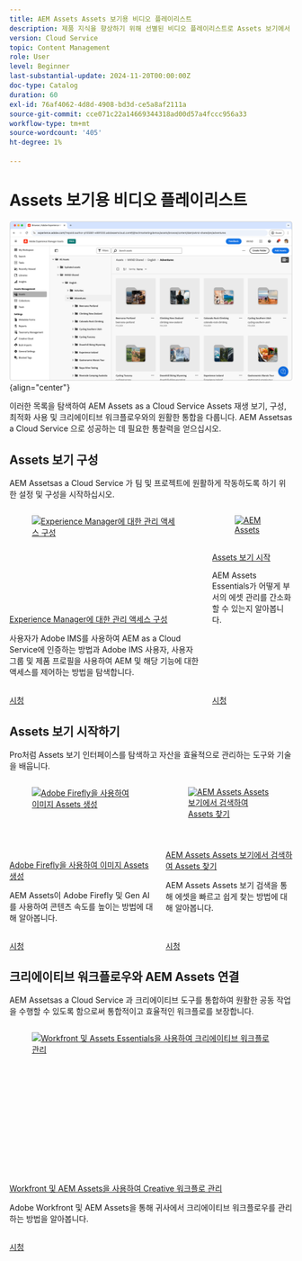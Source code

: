 ```yaml
---
title: AEM Assets Assets 보기용 비디오 플레이리스트
description: 제품 지식을 향상하기 위해 선별된 비디오 플레이리스트로 Assets 보기에서 AEM Assetsas a Cloud Service 를 탐색하는 방법에 대해 알아보십시오.
version: Cloud Service
topic: Content Management
role: User
level: Beginner
last-substantial-update: 2024-11-20T00:00:00Z
doc-type: Catalog
duration: 60
exl-id: 76af4062-4d8d-4908-bd3d-ce5a8af2111a
source-git-commit: cce071c22a14669344318ad00d57a4fccc956a33
workflow-type: tm+mt
source-wordcount: '405'
ht-degree: 1%

---
```


# Assets 보기용 비디오 플레이리스트

![AEM Assets Assets 보기](./assets/assets-view.png){align="center"}

이러한 목록을 탐색하여 AEM Assets as a Cloud Service Assets 재생 보기, 구성, 최적화 사용 및 크리에이티브 워크플로우와의 원활한 통합을 다룹니다. AEM Assetsas a Cloud Service 으로 성공하는 데 필요한 통찰력을 얻으십시오.

## Assets 보기 구성

AEM Assetsas a Cloud Service 가 팀 및 프로젝트에 원활하게 작동하도록 하기 위한 설정 및 구성을 시작하십시오.

<!-- CARDS

* https://experienceleague.adobe.com/en/playlists/experience-manager-all-configure-administrative-access
* https://experienceleague.adobe.com/en/playlists/experience-manager-assets-get-started-assets-essentials {title=Get started with Assets view}

-->
<!-- START CARDS HTML - DO NOT MODIFY BY HAND -->
<div class="columns">
    <div class="column is-half-tablet is-half-desktop is-one-third-widescreen" aria-label="Configure Administrative Access to Experience Manager">
        <div class="card" style="height: 100%; display: flex; flex-direction: column; height: 100%;">
            <div class="card-image">
                <figure class="image x-is-16by9">
                    <a href="https://experienceleague.adobe.com/en/playlists/experience-manager-all-configure-administrative-access" title="Experience Manager에 대한 관리 액세스 구성" target="_blank" rel="referrer">
                        <img class="is-bordered-r-small" src="https://experienceleague.adobe.com/en/playlists/media_1130bb3c4cd41705ba451f3219632a7d57f9b3f85.jpeg?width=400&format=pjpg&optimize=medium" alt="Experience Manager에 대한 관리 액세스 구성"
                             style="width: 100%; aspect-ratio: 16 / 9; object-fit: cover; overflow: hidden; display: block; margin: auto;">
                    </a>
                </figure>
            </div>
            <div class="card-content is-padded-small" style="display: flex; flex-direction: column; flex-grow: 1; justify-content: space-between;">
                <div class="top-card-content">
                    <p class="headline is-size-6 has-text-weight-bold">
                        <a href="https://experienceleague.adobe.com/en/playlists/experience-manager-all-configure-administrative-access" target="_blank" rel="referrer" title="Experience Manager에 대한 관리 액세스 구성">Experience Manager에 대한 관리 액세스 구성</a>
                    </p>
                    <p class="is-size-6">사용자가 Adobe IMS를 사용하여 AEM as a Cloud Service에 인증하는 방법과 Adobe IMS 사용자, 사용자 그룹 및 제품 프로필을 사용하여 AEM 및 해당 기능에 대한 액세스를 제어하는 방법을 탐색합니다.</p>
                </div>
                <a href="https://experienceleague.adobe.com/en/playlists/experience-manager-all-configure-administrative-access" target="_blank" rel="referrer" class="spectrum-Button spectrum-Button--outline spectrum-Button--primary spectrum-Button--sizeM" style="align-self: flex-start; margin-top: 1rem;">
                    <span class="spectrum-Button-label has-no-wrap has-text-weight-bold">시청</span>
                </a>
            </div>
        </div>
    </div>
    <div class="column is-half-tablet is-half-desktop is-one-third-widescreen" aria-label="Get Started with AEM Assets Essentials">
        <div class="card" style="height: 100%; display: flex; flex-direction: column; height: 100%;">
            <div class="card-image">
                <figure class="image x-is-16by9">
                    <a href="https://experienceleague.adobe.com/en/playlists/experience-manager-assets-get-started-assets-essentials" title="AEM Assets Essentials 시작하기" target="_blank" rel="referrer">
                        <img class="is-bordered-r-small" src="https://experienceleague.adobe.com/en/playlists/media_1bdc0e38944ddc90ff77140bb859bb728cc5d4065.jpeg?width=400&format=pjpg&optimize=medium" alt="AEM Assets Essentials 시작하기"
                             style="width: 100%; aspect-ratio: 16 / 9; object-fit: cover; overflow: hidden; display: block; margin: auto;">
                    </a>
                </figure>
            </div>
            <div class="card-content is-padded-small" style="display: flex; flex-direction: column; flex-grow: 1; justify-content: space-between;">
                <div class="top-card-content">
                    <p class="headline is-size-6 has-text-weight-bold">
                        <a href="https://experienceleague.adobe.com/en/playlists/experience-manager-assets-get-started-assets-essentials" target="_blank" rel="referrer" title="Assets 보기 시작">Assets 보기 시작</a>
                    </p>
                    <p class="is-size-6">AEM Assets Essentials가 어떻게 부서의 에셋 관리를 간소화할 수 있는지 알아봅니다.</p>
                </div>
                <a href="https://experienceleague.adobe.com/en/playlists/experience-manager-assets-get-started-assets-essentials" target="_blank" rel="referrer" class="spectrum-Button spectrum-Button--outline spectrum-Button--primary spectrum-Button--sizeM" style="align-self: flex-start; margin-top: 1rem;">
                    <span class="spectrum-Button-label has-no-wrap has-text-weight-bold">시청</span>
                </a>
            </div>
        </div>
    </div>
</div>
<!-- END CARDS HTML - DO NOT MODIFY BY HAND -->










## Assets 보기 시작하기

Pro처럼 Assets 보기 인터페이스를 탐색하고 자산을 효율적으로 관리하는 도구와 기술을 배웁니다.

<!-- CARDS

* https://experienceleague.adobe.com/en/playlists/experience-manager-assets-generate-image-assets-with-adobe-firefly
* https://experienceleague.adobe.com/en/playlists/experience-manager-assets-assets-view-search-use

-->
<!-- START CARDS HTML - DO NOT MODIFY BY HAND -->
<div class="columns">
    <div class="column is-half-tablet is-half-desktop is-one-third-widescreen" aria-label="Generate Image Assets Using Adobe Firefly">
        <div class="card" style="height: 100%; display: flex; flex-direction: column; height: 100%;">
            <div class="card-image">
                <figure class="image x-is-16by9">
                    <a href="https://experienceleague.adobe.com/en/playlists/experience-manager-assets-generate-image-assets-with-adobe-firefly" title="Adobe Firefly을 사용하여 이미지 Assets 생성" target="_blank" rel="referrer">
                        <img class="is-bordered-r-small" src="https://experienceleague.adobe.com/en/playlists/media_16fdb25830809ba4c0fe9fda9afa150b64b0f83f5.jpeg?width=400&format=pjpg&optimize=medium" alt="Adobe Firefly을 사용하여 이미지 Assets 생성"
                             style="width: 100%; aspect-ratio: 16 / 9; object-fit: cover; overflow: hidden; display: block; margin: auto;">
                    </a>
                </figure>
            </div>
            <div class="card-content is-padded-small" style="display: flex; flex-direction: column; flex-grow: 1; justify-content: space-between;">
                <div class="top-card-content">
                    <p class="headline is-size-6 has-text-weight-bold">
                        <a href="https://experienceleague.adobe.com/en/playlists/experience-manager-assets-generate-image-assets-with-adobe-firefly" target="_blank" rel="referrer" title="Adobe Firefly을 사용하여 이미지 Assets 생성">Adobe Firefly을 사용하여 이미지 Assets 생성</a>
                    </p>
                    <p class="is-size-6">AEM Assets이 Adobe Firefly 및 Gen AI를 사용하여 콘텐츠 속도를 높이는 방법에 대해 알아봅니다.</p>
                </div>
                <a href="https://experienceleague.adobe.com/en/playlists/experience-manager-assets-generate-image-assets-with-adobe-firefly" target="_blank" rel="referrer" class="spectrum-Button spectrum-Button--outline spectrum-Button--primary spectrum-Button--sizeM" style="align-self: flex-start; margin-top: 1rem;">
                    <span class="spectrum-Button-label has-no-wrap has-text-weight-bold">시청</span>
                </a>
            </div>
        </div>
    </div>
    <div class="column is-half-tablet is-half-desktop is-one-third-widescreen" aria-label="Search in the AEM Assets Assets View to Find Assets">
        <div class="card" style="height: 100%; display: flex; flex-direction: column; height: 100%;">
            <div class="card-image">
                <figure class="image x-is-16by9">
                    <a href="https://experienceleague.adobe.com/en/playlists/experience-manager-assets-assets-view-search-use" title="AEM Assets Assets 보기에서 검색하여 Assets 찾기" target="_blank" rel="referrer">
                        <img class="is-bordered-r-small" src="https://experienceleague.adobe.com/en/playlists/media_10a54527c0613cd760d10f3c5c95141203d88a0aa.jpeg?width=400&format=pjpg&optimize=medium" alt="AEM Assets Assets 보기에서 검색하여 Assets 찾기"
                             style="width: 100%; aspect-ratio: 16 / 9; object-fit: cover; overflow: hidden; display: block; margin: auto;">
                    </a>
                </figure>
            </div>
            <div class="card-content is-padded-small" style="display: flex; flex-direction: column; flex-grow: 1; justify-content: space-between;">
                <div class="top-card-content">
                    <p class="headline is-size-6 has-text-weight-bold">
                        <a href="https://experienceleague.adobe.com/en/playlists/experience-manager-assets-assets-view-search-use" target="_blank" rel="referrer" title="AEM Assets Assets 보기에서 검색하여 Assets 찾기">AEM Assets Assets 보기에서 검색하여 Assets 찾기</a>
                    </p>
                    <p class="is-size-6">AEM Assets Assets 보기 검색을 통해 에셋을 빠르고 쉽게 찾는 방법에 대해 알아봅니다.</p>
                </div>
                <a href="https://experienceleague.adobe.com/en/playlists/experience-manager-assets-assets-view-search-use" target="_blank" rel="referrer" class="spectrum-Button spectrum-Button--outline spectrum-Button--primary spectrum-Button--sizeM" style="align-self: flex-start; margin-top: 1rem;">
                    <span class="spectrum-Button-label has-no-wrap has-text-weight-bold">시청</span>
                </a>
            </div>
        </div>
    </div>
</div>
<!-- END CARDS HTML - DO NOT MODIFY BY HAND -->



## 크리에이티브 워크플로우와 AEM Assets 연결

AEM Assetsas a Cloud Service 과 크리에이티브 도구를 통합하여 원활한 공동 작업을 수행할 수 있도록 함으로써 통합적이고 효율적인 워크플로를 보장합니다.

<!-- CARDS

* https://experienceleague.adobe.com/en/playlists/experience-manager-assets-manage-creative-workflows-with-workfront-and-assets-essentials
  { title = Manage Creative Workflows Using Workfront and AEM Assets }
  { description = Learn how Adobe Workfront and AEM Assets help your organization manage the creative workflow. }

-->
<!-- START CARDS HTML - DO NOT MODIFY BY HAND -->
<div class="columns">
    <div class="column is-half-tablet is-half-desktop is-one-third-widescreen" aria-label="Manage Creative Workflows Using Workfront and Assets Essentials">
        <div class="card" style="height: 100%; display: flex; flex-direction: column; height: 100%;">
            <div class="card-image">
                <figure class="image x-is-16by9">
                    <a href="https://experienceleague.adobe.com/en/playlists/experience-manager-assets-manage-creative-workflows-with-workfront-and-assets-essentials" title="Workfront 및 Assets Essentials을 사용하여 크리에이티브 워크플로 관리" target="_blank" rel="referrer">
                        <img class="is-bordered-r-small" src="https://experienceleague.adobe.com/en/playlists/media_1781139425d77174a992697a33d097a8bd5b54d5b.jpeg?width=400&format=pjpg&optimize=medium" alt="Workfront 및 Assets Essentials을 사용하여 크리에이티브 워크플로 관리"
                             style="width: 100%; aspect-ratio: 16 / 9; object-fit: cover; overflow: hidden; display: block; margin: auto;">
                    </a>
                </figure>
            </div>
            <div class="card-content is-padded-small" style="display: flex; flex-direction: column; flex-grow: 1; justify-content: space-between;">
                <div class="top-card-content">
                    <p class="headline is-size-6 has-text-weight-bold">
                        <a href="https://experienceleague.adobe.com/en/playlists/experience-manager-assets-manage-creative-workflows-with-workfront-and-assets-essentials" target="_blank" rel="referrer" title="Workfront 및 Assets Essentials을 사용하여 크리에이티브 워크플로 관리">Workfront 및 AEM Assets을 사용하여 Creative 워크플로 관리</a>
                    </p>
                    <p class="is-size-6">Adobe Workfront 및 AEM Assets을 통해 귀사에서 크리에이티브 워크플로우를 관리하는 방법을 알아봅니다.</p>
                </div>
                <a href="https://experienceleague.adobe.com/en/playlists/experience-manager-assets-manage-creative-workflows-with-workfront-and-assets-essentials" target="_blank" rel="referrer" class="spectrum-Button spectrum-Button--outline spectrum-Button--primary spectrum-Button--sizeM" style="align-self: flex-start; margin-top: 1rem;">
                    <span class="spectrum-Button-label has-no-wrap has-text-weight-bold">시청</span>
                </a>
            </div>
        </div>
    </div>
</div>
<!-- END CARDS HTML - DO NOT MODIFY BY HAND -->







